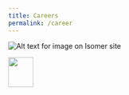 ```yaml
---
title: Careers
permalink: /career
---
```

![Alt text for image on Isomer site](/images/favicon-isomer.ico)

<img height="60" width="50" alt="" src="/images/favicon-isomer.ico">
